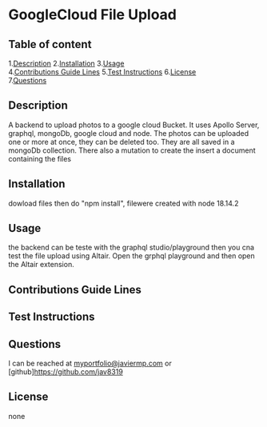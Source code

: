 
# GoogleCloud File Upload  
      
## Table of content  

1.[Description](#description)
2.[Installation](#installation)
3.[Usage](#usage)  
4.[Contributions Guide Lines](#contributions-guide-lines) 
5.[Test Instructions](#test-instructions)
6.[License](#license)  
7.[Questions](#questions)  

## Description  

A backend to upload photos to a google cloud Bucket. It uses Apollo Server, graphql, mongoDb, google cloud and node. The photos can be uploaded one or more at once, they can be deleted too. They are all saved in a mongoDb collection. There also a mutation to create the insert a document containing the files  

## Installation  

dowload files then do "npm install", filewere created with node 18.14.2  

## Usage  

the backend can be teste with the graphql studio/playground then you cna test the file upload using Altair. Open the grphql playground and then open the Altair extension.   

## Contributions Guide Lines 

  

## Test Instructions  

  

## Questions  

I can be reached at <myportfolio@javiermp.com> or  [github]https://github.com/jav8319

## License  

none
